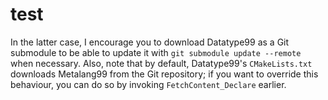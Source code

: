 # test

In the latter case, I encourage you to download Datatype99 as a Git submodule to be able to update it with `git submodule update --remote` when necessary. Also, note that by default, Datatype99's `CMakeLists.txt` downloads Metalang99 from the Git repository; if you want to override this behaviour, you can do so by invoking `FetchContent_Declare` earlier.
